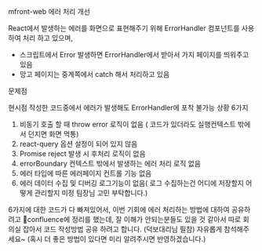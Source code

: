 

mfront-web 에러 처리 개선 

React에서 발생하는 에러를 화면으로 표현해주기 위해 ErrorHandler 컴포넌트를 사용하여 처리 하고 있으며,
- 스크립트에서  Error 발생하면 ErrorHandler에서 받아서 가지 페이지를 띄워주고 있음
- 망고 페이지는 중계쪽에서 catch 해서 처리하고 있음


문제점

현시점 작성한 코드중에서 에러가 발생해도  ErrorHandler에 포착 불가능 상황  6가지
1. 비동기 호출 할 때 throw error 로직이 없음 ( 코드가 있더라도 실행컨텍스트 밖에서 던지면 화면 먹통)
2. react-query 옵션 설정이 되어 있지 않음
3. Promise reject 발생 시 후처리 로직이 없음
4. errorBoundary 컨텍스트 밖에서 발생하는 에러 처리 로직 없음
5. 에러 타입에 따른 에러페이지 컨트롤 기능 없음
6. 에러 데이터 수집 및 디버깅 로그기능이 없음( 로그 수집하는건 어디에 저장할지 어떻게 관리할지 미정 팀장님 고민 부탁합니다.)

6가지에 대한 코드가 다 빠져있어서, 이번 기회에 에러 처리하는 방법에 대하여 공유하려고 confluence에 정리를 했는데, 잘 이해가 안되는분들도 있을 것 같아서 따로 회의실 잡아서 코드 작성방법 공유 하려고 합니다. (덕보대리님 필참)  자유롭게 참석해주세요~  (혹시 더 좋은 방법이 있다면 미리 알려주시면 반영하겠습니다.)

